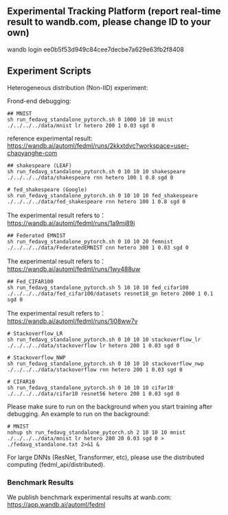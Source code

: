 ## Experimental Tracking Platform (report real-time result to wandb.com, please change ID to your own)
wandb login ee0b5f53d949c84cee7decbe7a629e63fb2f8408


## Experiment Scripts
Heterogeneous distribution (Non-IID) experiment:

Frond-end debugging:
``` 
## MNIST
sh run_fedavg_standalone_pytorch.sh 0 1000 10 10 mnist ./../../../data/mnist lr hetero 200 1 0.03 sgd 0
``` 
reference experimental result: https://wandb.ai/automl/fedml/runs/2kkxtdvc?workspace=user-chaoyanghe-com

``` 
## shakespeare (LEAF)
sh run_fedavg_standalone_pytorch.sh 0 10 10 10 shakespeare ./../../../data/shakespeare rnn hetero 100 1 0.8 sgd 0
``` 

``` 
# fed_shakespeare (Google)
sh run_fedavg_standalone_pytorch.sh 0 10 10 10 fed_shakespeare ./../../../data/fed_shakespeare rnn hetero 100 1 0.8 sgd 0
``` 
The experimental result refers to：https://wandb.ai/automl/fedml/runs/1a9mi89i
``` 
## Federated EMNIST
sh run_fedavg_standalone_pytorch.sh 0 10 10 20 femnist ./../../../data/FederatedEMNIST cnn hetero 300 1 0.03 sgd 0
``` 
The experimental result refers to：https://wandb.ai/automl/fedml/runs/1wy488uw

``` 
## Fed_CIFAR100
sh run_fedavg_standalone_pytorch.sh 5 10 10 10 fed_cifar100 ./../../../data/fed_cifar100/datasets resnet18_gn hetero 2000 1 0.1 sgd 0
```
The experimental result refers to：https://wandb.ai/automl/fedml/runs/1j08ww7v

``` 
# Stackoverflow_LR
sh run_fedavg_standalone_pytorch.sh 0 10 10 10 stackoverflow_lr ./../../../data/stackoverflow lr hetero 200 1 0.03 sgd 0
``` 

``` 
# Stackoverflow_NWP
sh run_fedavg_standalone_pytorch.sh 0 10 10 10 stackoverflow_nwp ./../../../data/stackoverflow rnn hetero 200 1 0.03 sgd 0
``` 

``` 
# CIFAR10
sh run_fedavg_standalone_pytorch.sh 0 10 10 10 cifar10 ./../../../data/cifar10 resnet56 hetero 200 1 0.03 sgd 0
```

Please make sure to run on the background when you start training after debugging. An example to run on the background:
``` 
# MNIST
nohup sh run_fedavg_standalone_pytorch.sh 2 10 10 10 mnist ./../../../data/mnist lr hetero 200 20 0.03 sgd 0 > ./fedavg_standalone.txt 2>&1 &
```

For large DNNs (ResNet, Transformer, etc), please use the distributed computing (fedml_api/distributed). 


### Benchmark Results
We publish benchmark experimental results at wanb.com: \
https://app.wandb.ai/automl/fedml
